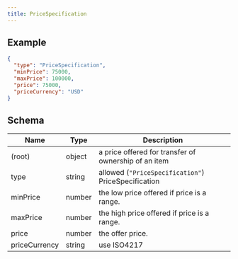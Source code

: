 ```yaml
---
title: PriceSpecification
---
```

## Example



```json
{
  "type": "PriceSpecification",
  "minPrice": 75000,
  "maxPrice": 100000,
  "price": 75000,
  "priceCurrency": "USD"
}
```

## Schema

| Name | Type | Description |
|---|---|---|
| (root) | object | a price offered for transfer of ownership of an item |
| type | string | allowed (`"PriceSpecification"`) PriceSpecification |
| minPrice | number | the low price offered if price is a range. |
| maxPrice | number | the high price offered if price is a range. |
| price | number | the offer price. |
| priceCurrency | string | use ISO4217 |

